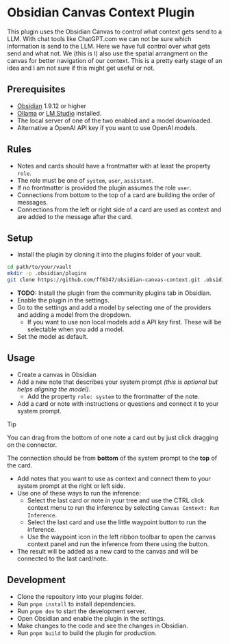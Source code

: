 # Obsidian Canvas Context Plugin

This plugin uses the Obsidian Canvas to control what context gets send to a LLM. With chat tools like ChatGPT.com we can not be sure which information is send to the LLM. Here we have full control over what gets send and what not.
We (this is I) also use the spatial arrangment on the canvas for better navigation of our context.
This is a pretty early stage of an idea and I am not sure if this might get useful or not.

## Prerequisites

- [Obsidian](https://obsidian.md) 1.9.12 or higher
- [Ollama](https://ollama.com) or [LM Studio](https://lmstudio.ai) installed.
- The local server of one of the two enabled and a model downloaded.
- Alternative a OpenAI API key if you want to use OpenAI models.

## Rules

- Notes and cards should have a frontmatter with at least the property `role`.
- The role must be one of `system`, `user`, `assistant`.
- If no frontmatter is provided the plugin assumes the role `user`.
- Connections from bottom to the top of a card are building the order of messages.
- Connections from the left or right side of a card are used as context and are added to the message after the card.

## Setup

- Install the plugin by cloning it into the plugins folder of your vault.

```bash
cd path/to/your/vault
mkdir -p .obsidian/plugins
git clone https://github.com/ff6347/obsidian-canvas-context.git .obsidian/plugins/obsidian-canvas-context`
```

- **TODO:** Install the plugin from the community plugins tab in Obsidian.
- Enable the plugin in the settings.
- Go to the settings and add a model by selecting one of the providers and adding a model from the dropdown.
	- If you want to use non local models add a API key first. These will be selectable when you add a model.
- Set the model as default.

## Usage

- Create a canvas in Obsidian
- Add a new note that describes your system prompt _(this is optional but helps aligning the model)_.
  - Add the property `role: system` to the frontmatter of the note.
- Add a card or note with instructions or questions and connect it to your system prompt.

> [!TIP]
> You can drag from the bottom of one note a card out by just click dragging on the connector.

The connection should be from **bottom** of the system prompt to the **top** of the card.

- Add notes that you want to use as context and connect them to your system prompt at the right or left side.
- Use one of these ways to run the inference:
  - Select the last card or note in your tree and use the CTRL click context menu to run the inference by selecting `Canvas Context: Run Inference`.
  - Select the last card and use the little waypoint button to run the inference.
  - Use the waypoint icon in the left ribbon toolbar to open the canvas context panel and run the inference from there using the button.
- The result will be added as a new card to the canvas and will be connected to the last card/note.

## Development

- Clone the repository into your plugins folder.
- Run `pnpm install` to install dependencies.
- Run `pnpm dev` to start the development server.
- Open Obsidian and enable the plugin in the settings.
- Make changes to the code and see the changes in Obsidian.
- Run `pnpm build` to build the plugin for production.
